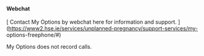 ####  **Webchat**

[ Contact My Options by webchat here for information and support.
](https://www2.hse.ie/services/unplanned-pregnancy/support-services/my-
options-freephone/#)

My Options does not record calls.
